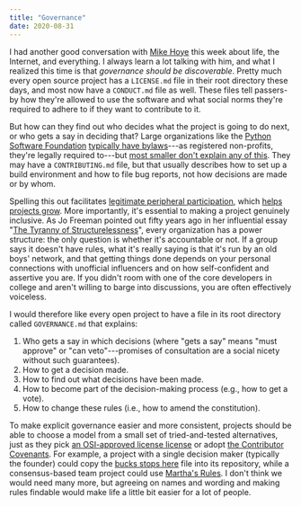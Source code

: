 ```yaml
---
title: "Governance"
date: 2020-08-31
---
```


I had another good conversation with [Mike Hoye](http://exple.tive.org/blarg/) this week
about life, the Internet, and everything.
I always learn a lot talking with him,
and what I realized this time is that *governance should be discoverable*.
Pretty much every open source project has a `LICENSE.md` file in their root directory these days,
and most now have a `CONDUCT.md` file as well.
These files tell passers-by how they're allowed to use the software
and what social norms they're required to adhere to if they want to contribute to it.

But how can they find out who decides what the project is going to do next,
or who gets a say in deciding that?
Large organizations like the [Python Software Foundation](https://www.python.org/psf/)
[typically have bylaws](https://arxiv.org/abs/2005.10063)---as registered non-profits,
they're legally required to---but
[most smaller don't explain any of this](https://opensource.com/open-organization/18/4/new-governance-model-research).
They may have a `CONTRIBUTING.md` file,
but that usually describes how to set up a build environment and how to file bug reports,
not how decisions are made or by whom.

Spelling this out facilitates
[legitimate peripheral participation](https://en.wikipedia.org/wiki/Legitimate_peripheral_participation),
which [helps projects grow](https://journals.plos.org/ploscompbiol/article?id=10.1371%2Fjournal.pcbi.1007296).
More importantly,
it's essential to making a project genuinely inclusive.
As Jo Freeman pointed out fifty years ago in her influential essay
"[The Tyranny of Structurelessness](https://www.jofreeman.com/joreen/tyranny.htm)",
every organization has a power structure:
the only question is whether it's accountable or not.
If a group says it doesn't have rules,
what it's really saying is that it's run by an old boys' network,
and that getting things done depends on your personal connections with unofficial influencers
and on how self-confident and assertive you are.
If you didn't room with one of the core developers in college
and aren't willing to barge into discussions,
you are often effectively voiceless.

I would therefore like every open project to have a file in its root directory called `GOVERNANCE.md`
that explains:

1.  Who gets a say in which decisions
    (where "gets a say" means "must approve" or "can veto"---promises of consultation
    are a social nicety without such guarantees).
2.  How to get a decision made.
3.  How to find out what decisions have been made.
4.  How to become part of the decision-making process (e.g., how to get a vote).
5.  How to change these rules (i.e., how to amend the constitution).

To make explicit governance easier and more consistent,
projects should be able to choose a model from a small set of tried-and-tested alternatives,
just as they pick [an OSI-approved license license](https://opensource.org/)
or adopt [the Contributor Covenants](https://www.contributor-covenant.org/).
For example,
a project with a single decision maker (typically the founder) could copy
the [bucks stops here]({{site.github.url}}/files/2020/08/buck-stops-here.md) file into its repository,
while a consensus-based team project could use [Martha's Rules]({{site.github.url}}/files/2020/08/marthas.md).
I don't think we would need many more,
but agreeing on names and wording and making rules findable
would make life a little bit easier for a lot of people.
